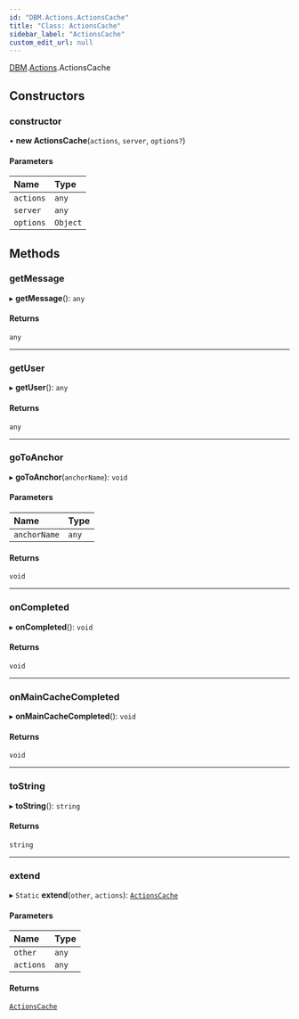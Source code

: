 ```yaml
---
id: "DBM.Actions.ActionsCache"
title: "Class: ActionsCache"
sidebar_label: "ActionsCache"
custom_edit_url: null
---
```


[DBM](../namespaces/DBM.md).[Actions](../namespaces/DBM.Actions.md).ActionsCache

## Constructors

### constructor

• **new ActionsCache**(`actions`, `server`, `options?`)

#### Parameters

| Name | Type |
| :------ | :------ |
| `actions` | `any` |
| `server` | `any` |
| `options` | `Object` |

## Methods

### getMessage

▸ **getMessage**(): `any`

#### Returns

`any`

___

### getUser

▸ **getUser**(): `any`

#### Returns

`any`

___

### goToAnchor

▸ **goToAnchor**(`anchorName`): `void`

#### Parameters

| Name | Type |
| :------ | :------ |
| `anchorName` | `any` |

#### Returns

`void`

___

### onCompleted

▸ **onCompleted**(): `void`

#### Returns

`void`

___

### onMainCacheCompleted

▸ **onMainCacheCompleted**(): `void`

#### Returns

`void`

___

### toString

▸ **toString**(): `string`

#### Returns

`string`

___

### extend

▸ `Static` **extend**(`other`, `actions`): [`ActionsCache`](DBM.Actions.ActionsCache.md)

#### Parameters

| Name | Type |
| :------ | :------ |
| `other` | `any` |
| `actions` | `any` |

#### Returns

[`ActionsCache`](DBM.Actions.ActionsCache.md)
